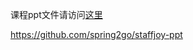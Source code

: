 课程ppt文件请访问[这里](https://github.com/spring2go/staffjoy-ppt)

https://github.com/spring2go/staffjoy-ppt